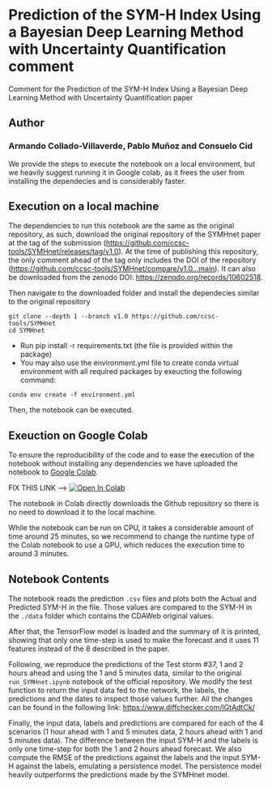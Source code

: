 # Prediction of the SYM-H Index Using a Bayesian Deep Learning Method with Uncertainty Quantification comment

Comment for the Prediction of the SYM-H Index Using a Bayesian Deep Learning Method with Uncertainty Quantification paper

## Author

### Armando Collado-Villaverde, Pablo Muñoz and Consuelo Cid

We provide the steps to execute the notebook on a local environment, but we heavily suggest running it in Google colab, as it frees the user from installing the dependecies and is considerably faster.

## Execution on a local machine

The dependencies to run this notebook are the same as the original repository, as such, download the original repository of the SYMHnet paper at the tag of the submission (https://github.com/ccsc-tools/SYMHnet/releases/tag/v1.0). At the time of publishing this repository, the only comment ahead of the tag only includes the DOI of the repository (https://github.com/ccsc-tools/SYMHnet/compare/v1.0...main). It can also be downloaded from the zenodo DOI: https://zenodo.org/records/10602518.

Then navigate to the downloaded folder and install the dependecies similar to the original repository

```
git clone --depth 1 --branch v1.0 https://github.com/ccsc-tools/SYMHnet
cd SYMHnet
```

* Run pip install -r requirements.txt (the file is provided within the package)<br>
* You may also use the environment.yml file to create conda virtual environment with all required packages by exeucting the following command:<br>
```
conda env create -f environment.yml 
```

Then, the notebook can be executed.

## Exeuction on Google Colab

To ensure the reproducibility of the code and to ease the execution of the notebook without installing any dependencies we have uploaded the notebook to [Google Colab](https://colab.research.google.com/).

FIX THIS LINK -->
[![Open In Colab](https://colab.research.google.com/assets/colab-badge.svg)](https://colab.research.google.com/github/weiji14/deepbedmap/)

The notebook in Colab directly downloads the Github repository so there is no need to download it to the local machine.

While the notebook can be run on CPU, it takes a considerable amount of time around 25 minutes, so we recommend to change the runtime type of the Colab notebook to use a GPU, which reduces the execution time to around 3 minutes.

## Notebook Contents

The notebook reads the prediction ``.csv`` files and plots both the Actual and Predicted SYM-H in the file. Those values are compared to the SYM-H in the ``./data`` folder which contains the CDAWeb original values.

After that, the TensorFlow model is loaded and the summary of it is printed, showing that only one time-step is used to make the forecast and it uses 11 features instead of the 8 described in the paper.

Following, we reproduce the predictions of the Test storm #37, 1 and 2 hours ahead and using the 1 and 5 minutes data, similar to the original ``run_SYMHnet.ipynb`` notebook of the official repository. We modify the test function to return the input data fed to the network, the labels, the predictions and the dates to inspect those values further. All the changes can be found in the following link: https://www.diffchecker.com/lGtAdtCk/

Finally, the input data, labels and predictions are compared for each of the 4 scenarios (1 hour ahead with 1 and 5 minutes data, 2 hours ahead with 1 and 5 minutes data). The difference between the input SYM-H and the labels is only one time-step for both the 1 and 2 hours ahead forecast. We also compute the RMSE of the predictions against the labels and the input SYM-H against the labels, emulating a persistence model. The persistence model heavily outperforms the predictions made by the SYMHnet model.

